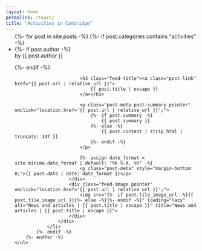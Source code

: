 ```yaml
---
layout: home
permalink: /tours/
title: "Activities in Cambridge"
---
```

<div style="margin-top: -10px; margin-left: -16px; width: calc(100% + 32px);" data-gyg-href="https://widget.getyourguide.com/default/activites.frame" data-gyg-locale-code="en-US" data-gyg-widget="activities" data-gyg-number-of-items="8" data-gyg-excluded-tour-ids="2095,18407,85239" data-gyg-partner-id="4BFP0TS" data-gyg-q="Cambridge"></div>

<div style="min-height: 35vh;" style="margin-bottom: 100px; margin-top: 60px;">
	<ul class="post-list" >
	  	{%- for post in site.posts -%}
	  		{%- if post.categories contains "activities" -%}
			 	<li>
			 		<div class="feed-item">
				 		<div class="feed-body">
						  	{%- if post.author -%}
						    	<p class="post-meta" style="margin-top: 0;">by {{ post.author }}</p>
						    {%- endif -%}
						    
						    <h3 class="feed-title"><a class="post-link" href="{{ post.url | relative_url }}">
						        {{ post.title | escape }}
						    </a></h3>

						    <p class="post-meta post-summary pointer" onclick="location.href='{{ post.url | relative_url }}';">
						    	{%- if post.summary -%}
						    		{{ post.summary }}
						    	{%- else -%}
						    		{{ post.content | strip_html | truncate: 147 }}
						    	{%- endif -%}
						    </p>

						    {%- assign date_format = site.minima.date_format | default: "%b %-d, %Y" -%}
						    <p class="post-meta" style="margin-bottom: 0;">{{ post.date | date: date_format }}</p>
					    </div>
			    	  	<div class="feed-image pointer" onclick="location.href='{{ post.url | relative_url }}';">
			        		<img src="{%- if post.tile_image_url -%}{{ post.tile_image_url }}{%- else -%}{%- endif -%}" loading="lazy" alt="News and articles | {{ post.title | escape }}" title="News and articles | {{ post.title | escape }}">    	
			    	  	</div>
			  		</div>
			  	</li>
			{%- endif -%} 	
	  	{%- endfor -%}
	</ul>
</div>
  
<script>
	document.addEventListener('DOMContentLoaded', function() {

		var tag = document.createElement("script");
		tag.setAttribute("async", "");
		tag.setAttribute("defer", "");
		tag.setAttribute("data-gyg-partner-id", "4BFP0TS");
		tag.src = "https://widget.getyourguide.com/dist/pa.umd.production.min.js"
		document.getElementsByTagName("head")[0].appendChild(tag);

	}, false);
</script>